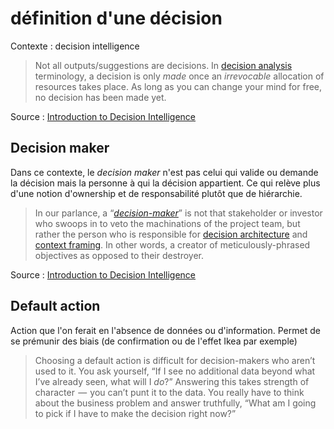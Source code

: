 # définition d'une décision

Contexte : decision intelligence

> Not all outputs/suggestions are decisions. In [decision analysis](http://bit.ly/decawiki) terminology, a decision is only _made_ once an _irrevocable_ allocation of resources takes place. As long as you can change your mind for free, no decision has been made yet.

Source : [Introduction to Decision Intelligence][1]

[1]: https://towardsdatascience.com/introduction-to-decision-intelligence-5d147ddab767

## Decision maker

Dans ce contexte, le *decision maker* n'est pas celui qui valide ou demande la décision mais la personne à qui la décision appartient. Ce qui relève plus d'une notion d'ownership et de responsabilité plutôt que de hiérarchie.

> In our parlance, a “[_decision-maker_](http://bit.ly/quaesita_roles)” is not that stakeholder or investor who swoops in to veto the machinations of the project team, but rather the person who is responsible for [decision architecture](http://bit.ly/quaesita_dmguide) and [context framing](http://bit.ly/quaesita_default). In other words, a creator of meticulously-phrased objectives as opposed to their destroyer.

Source : [Introduction to Decision Intelligence][1]

## Default action

Action que l'on ferait en l'absence de données ou d'information. Permet de se prémunir des biais (de confirmation ou de l'effet Ikea par exemple)

> Choosing a default action is difficult for decision-makers who aren’t used to it. You ask yourself, “If I see no additional data beyond what I’ve already seen, what will I _do_?” Answering this takes strength of character  —  you can’t punt it to the data. You really have to think about the business problem and answer truthfully, “What am I going to pick if I have to make the decision right now?”

[2]: https://hbr.org/2019/06/the-first-thing-great-decision-makers-do